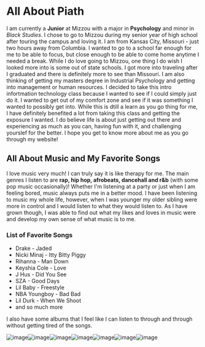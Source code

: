 # All About Piath
I am currently a **Junior** at Mizzou with a major in **Psychology** and minor in *Black Studies*. I chose to go to Mizzou during my senior year of high school after touring the campus and loving it. I am from Kansas City, Missouri - just two hours away from Columbia. I wanted to go to a school far enough for me to be able to focus, but close enough to be able to come home anytime I needed a break. While I do love going to Mizzou, one thing I do wish I looked more into is some out of state schools. I got more into traveling after I graduated and there is definitely more to see than Missouri. I am also thinking of getting my masters degree in Industrial Psychology and getting into management or human resources. I decided to take this intro infortmation technology class because I wanted to see if I could simply just do it. I wanted to get out of my comfort zone and see if it was something I wanted to possibly get into. While this is dtill a learn as you go thing for me, I have definitely benefited a lot from taking this class and getting the exposure I wanted. I do believe life is about just getting out there and experiencing as much as you can, having fun with it, and challenging yourslef for the better. I hope you get to know more about me as you go through my website!

## All About Music and My Favorite Songs
I love music very much! I can truly say it is like therapy for me. The main genres I listen to are **rap, hip hop, afrobeats, dancehall and r&b** (with some pop music occasionally)! Whether I'm listening at a party or just when I am feeling bored, music always puts me in a better mood. I have been listening to music my whole life, however, when I was younger my older sibling were more in control and I would listen to what they would listen to. As I have grown though, I was able to find out what my likes and loves in music were and develop my own sense of what music is to me.
### List of Favorite Songs      
+ Drake - Jaded
+ Nicki Minaj - Itty Bitty Piggy
+ Rihanna - Man Down
+ Keyshia Cole - Love 
+ J Hus - Did You See
+ SZA - Good Days
+ Lil Baby - Freestyle
+ NBA Youngboy - Bad Bad
+ Lil Durk - When We Shoot
+ and so much more

I also have some albums that I feel like I can listen to through and through without getting tired of the songs.

![image](https://user-images.githubusercontent.com/101791032/158857109-185087e0-0f6e-458d-8ee8-80cfb9fbce33.png)![image](https://user-images.githubusercontent.com/101791032/158857853-531b009d-457b-4fb3-8c06-57d2c4c9893c.png)![image](https://user-images.githubusercontent.com/101791032/158857388-1f1a1bac-61a6-4398-89b3-cade9ea0e804.png)![image](https://user-images.githubusercontent.com/101791032/158858342-d6c99d52-1138-4cd5-b9e9-65e54164352b.png)![image](https://user-images.githubusercontent.com/101791032/158858621-3abbe87d-ea59-42b5-91de-56f232f2a9d2.png)![image](https://user-images.githubusercontent.com/101791032/158858895-992ffc97-9250-4f97-9269-e296f3a6b665.png)![image](https://user-images.githubusercontent.com/101791032/158859099-a5bcfd11-a51a-408e-8f84-ea8afda33f57.png)
